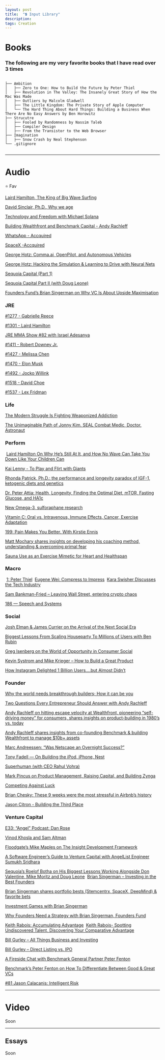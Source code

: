 ```yaml
---
layout: post
title:  "💲 Input Library"
description:
tags: Creation
---
```



# Books

### The following are my very favorite books that I have read over 3 times

```

├── Ambition
│   ├── Zero to One: How to Build the Future by Peter Thiel
│   ├── Revolution in The Valley: The Insanely Great Story of How the Mac Was Made
│   ├── Outliers by Malcolm Gladwell
│   ├── The Little Kingdom: The Private Story of Apple Computer
│   └── The Hard Thing About Hard Things: Building a Business When There Are No Easy Answers by Ben Horowitz
├── Strucutre
│   ├── Fooled by Randomness by Nassim Taleb
│   ├── Compiler Design
│   ├── From the Transistor to the Web Browser
├── Imagination
│   ├── Snow Crash by Neal Stephenson
└── .gitignore


```

---


# Audio

 ⭐️ Fav

[Laird Hamilton, The King of Big Wave Surfing](https://overcast.fm/+Kebuyne2U) 

[David Sinclair, Ph.D., Why we age](https://overcast.fm/+RxHFj_HuQ) 

[Technology and Freedom with Michael Solana](https://overcast.fm/+LDKfmgVl4) 

[Building Wealthfront and Benchmark Capital - Andy Rachleff](https://overcast.fm/+RxHHvZE-E)

[WhatsApp - Accquired](https://overcast.fm/+Faxk8-xy4) 

[SpaceX -Accquired](https://overcast.fm/+FaxmmY8Jw)

[George Hotz: Comma.ai, OpenPilot, and Autonomous Vehicles](https://overcast.fm/+OcVemfsMA) 

[George Hotz: Hacking the Simulation & Learning to Drive with Neural Nets](https://overcast.fm/+eZyD4C9r8)

[Sequoia Capital (Part 1)](https://overcast.fm/+FaxnVsu28) 

[Sequoia Capital Part II (with Doug Leone)](https://overcast.fm/+FaxleB3SE)

[Founders Fund’s Brian Singerman on Why VC Is About Upside Maximisation](https://overcast.fm/+EBTDYsCTs) 


### JRE

[#1277 - Gabrielle Reece](https://overcast.fm/+ubw8Lc) 

[#1301 - Laird Hamilton](https://overcast.fm/+sUjLsg)

[JRE MMA Show #82 with Israel Adesanya](https://overcast.fm/+vmMVPQ)

[#1411 - Robert Downey Jr.](https://overcast.fm/+uq3ryM)

[#1427 - Melissa Chen](https://overcast.fm/+sT9c-M)

[#1470 - Elon Musk](https://overcast.fm/+uV0oxo)

[#1492 - Jocko Willink](https://overcast.fm/+t4F1A8)

[#1518 - David Choe](https://overcast.fm/+tmghc0)

[#1537 - Lex Fridman](https://overcast.fm/+sTG3uQ)

### Life

[The Modern Struggle Is Fighting Weaponized Addiction](https://overcast.fm/+Q4m4xXLcM) 

[The Unimaginable Path of Jonny Kim. SEAL Combat Medic, Doctor, Astronaut](https://overcast.fm/+H091lRsno) 

### Perform

‌
[Laird Hamilton On Why He’s Still At It, and How No Wave Can Take You Down Like Your Children Can](https://overcast.fm/+WMlg45hKM) 

[Kai Lenny - To Play and Flirt with Giants](https://overcast.fm/+TYXJdCtcs) 

[Rhonda Patrick, Ph.D.: the performance and longevity paradox of IGF-1, ketogenic diets and genetics](https://overcast.fm/+NmiTacgeM) 

[Dr. Peter Attia: Health, Longevity, Finding the Optimal Diet, mTOR, Fasting Glucose, and HA1c ](https://podcastnotes.org/2019/10/09/peter-attia-diet/) 

[New Omega-3, sulforaphane research](https://overcast.fm/+ajFHnyYmo) 

[Vitamin C: Oral vs. Intravenous, Immune Effects, Cancer, Exercise Adaptation](https://overcast.fm/+ajFEqLfAg) 

[199: Pain Makes You Better. With Kirstie Ennis](https://overcast.fm/+H091o2B94) 

[Matt Mochary shares insights on developing his coaching method, understanding & overcoming primal fear](https://overcast.fm/+JyHzHqw0) 

[Sauna Use as an Exercise Mimetic for Heart and Healthspan](https://overcast.fm/+ajFE8LdE4) 


### Macro
‌
[1: Peter Thiel](https://overcast.fm/+TYXIxmwvs)
‌
[Eugene Wei: Compress to Impress](https://overcast.fm/+Hgwu3emKQ) 
‌
[Kara Swisher Discusses the Tech Industry](https://overcast.fm/+JWZQmgCNY) 

‌[Sam Bankman-Fried – Leaving Wall Street, entering crypto chaos](https://overcast.fm/+ECBipipnE) 

[186 — Speech and Systems](https://overcast.fm/+BihmkAFts) 

### Social

[Josh Elman & James Currier on the Arrival of the Next Social Era](https://overcast.fm/+RT5EswNxY)

[Biggest Lessons From Scaling Houseparty To Millions of Users with Ben Rubin](https://overcast.fm/+OozNmyjNs)

[Greg Isenberg on the World of Opportunity in Consumer Social](https://overcast.fm/+LDKeS4yyg)

[Kevin Systrom and Mike Krieger – How to Build a Great Product](https://overcast.fm/+Lzu3n3SHk) 

[How Instagram Delighted 1 Billion Users….but Almost Didn’t](https://overcast.fm/+Vl3ssPn0E) 

### Founder

[Why the world needs breakthrough builders; How it can be you](https://overcast.fm/+Vl3saGbhg) 

[Two Questions Every Entrepreneur Should Answer with Andy Rachleff](https://overcast.fm/+Kebvi4eEM)

[Andy Rachleff on hitting escape velocity at Wealthfront, pioneering “self-driving money” for consumers, shares insights on product-building in 1980’s vs. today](https://overcast.fm/+JyH59Y4o) 

[Andy Rachleff shares insights from co-founding Benchmark & building Wealthfront to manage $10b+ assets](https://overcast.fm/+JyGG-Hh0) 



[Marc Andreessen: “Was Netscape an Overnight Success?”](https://overcast.fm/+Vl3uOo3L0) 

[Tony Fadell — On Building the iPod, iPhone, Nest](https://overcast.fm/+Kebs87fGM) 

[Superhuman (with CEO Rahul Vohra)](https://overcast.fm/+Faxkyij0A) 

[Mark Pincus on Product Management, Raising Capital, and Building Zynga](https://overcast.fm/+LDKc0QhfE) 

[Competing Against Luck](https://overcast.fm/+BlzGMVAuw) 

[Brian Chesky: These 9 weeks were the most stressful in Airbnb’s history](https://overcast.fm/+QLduFtuqA)

[Jason Citron - Building the Third Place](https://overcast.fm/+Lzu0WMGZU)


### Venture Capital

[E33: “Angel” Podcast: Dan Rose](https://overcast.fm/+JyHOtY_w)

[Vinod Khosla and Sam Altman](https://overcast.fm/+Jb6AJOEl8) 

‌[Floodgate’s Mike Maples on The Insight Development Framework](https://overcast.fm/+EBTAjs_8Q) 

[A Software Engineer’s Guide to Venture Capital with AngelList Engineer Sumukh Sridhara](https://overcast.fm/+aHPg3C1c8) 

[Sequoia’s Roelof Botha on His Biggest Lessons Working Alongside Don Valentine, Mike Moritz and Doug Leone](https://overcast.fm/+OozPL0EXQ)
‌
[Brian Singerman – Investing in the Best Founders](https://overcast.fm/+Lzu2_Kztw) 

[Brian Singerman shares portfolio bests (Stemcentrx, SpaceX, DeepMind) & favorite bets](https://overcast.fm/+JyG5oTg0) 

[Investment Games with Brian Singerman](https://softwareengineeringdaily.com/2018/06/08/investment-games-with-brian-singerman/) 

[Why Founders Need a Strategy with Brian Singerman, Founders Fund](https://overcast.fm/+70-4DN7o) 

[Keith Rabois: Accumulating Advantage](https://overcast.fm/+HgwtVFMTg) 
‌
[Keith Rabois- Spotting Undiscovered Talent, Discovering Your Comparative Advantage](https://overcast.fm/+Iv6xQNnDk) 

[Bill Gurley – All Things Business and Investing ](https://overcast.fm/+Lzu34WCU0) 

[Bill Gurley – Direct Listing vs. IPO ](https://overcast.fm/+Lzu1jgYOo) 

[A Fireside Chat with Benchmark General Partner Peter Fenton](https://overcast.fm/+GRY8VGEBc) 

[Benchmark’s Peter Fenton on How To Differentiate Between Good & Great VCs](https://overcast.fm/+EBTCRZOw0) 

[#81 Jason Calacanis: Intelligent Risk](https://overcast.fm/+OxeZ_FGI8) 

---

# Video

Soon


---

## Essays

Soon